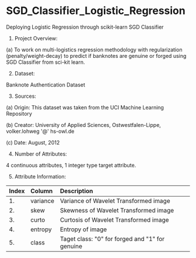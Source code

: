 # SGD_Classifier_Logistic_Regression
Deploying Logistic Regression through scikit-learn SGD Classifier

1. Project Overview:

  (a) To work on multi-logistics regression methodology with regularization (penalty/weight-decay) to predict if banknotes are genuine or forged using SGD Classifier from sci-kit learn.

2. Dataset:

  Banknote Authentication Dataset

3. Sources:

  (a) Origin: This dataset was taken from the UCI Machine Learning Repository

  (b) Creator: University of Applied Sciences, Ostwestfalen-Lippe, volker.lohweg '@' hs-owl.de

  (c) Date: August, 2012

4. Number of Attributes:

4 continuous attributes, 1 integer type target attribute.

5. Attribute Information:

| Index |	Column |	Description |
| :-- | :-- | :-- |
|1.	| variance |	Variance of Wavelet Transformed image |
|2. | skew |	Skewness of Wavelet Transformed image |
|3. |	curto |	Curtosis of Wavelet Transformed image |
|4. |	entropy |	Entropy of image |
|5. |	class |	Taget class: "0" for forged and "1" for genuine |
